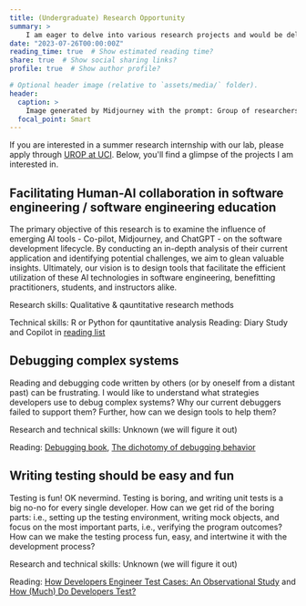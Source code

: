 ```yaml
---
title: (Undergraduate) Research Opportunity
summary: >
    I am eager to delve into various research projects and would be delighted to collaborate with like-minded individuals. Should you share the same passion, please feel free to reach out via email.
date: "2023-07-26T00:00:00Z"
reading_time: true  # Show estimated reading time?
share: true  # Show social sharing links?
profile: true  # Show author profile?

# Optional header image (relative to `assets/media/` folder).
header:
  caption: >
    Image generated by Midjourney with the prompt: Group of researchers, anime style
  focal_point: Smart
---
```


If you are interested in a summer research internship with our lab, please apply through [UROP at UCI](https://urop.uci.edu/). Below, you'll find a glimpse of the projects I am interested in.

## Facilitating Human-AI collaboration in software engineering / software engineering education
The primary objective of this research is to  examine the influence of emerging AI tools - Co-pilot, Midjourney, and ChatGPT - on the software development lifecycle. By conducting an in-depth analysis of their current application and identifying potential challenges, we aim to glean valuable insights. Ultimately, our vision is to design tools that facilitate the efficient utilization of these AI technologies in software engineering, benefitting practitioners, students, and instructors alike.

Research skills: Qualitative & qauntitative research methods

Technical skills: R or Python for qauntitative analysis
Reading: Diary Study and Copilot in [reading list](https://yihungchou.com/en/project/reading-list/)


## Debugging complex systems

Reading and debugging code written by others (or by oneself from a distant past) can be frustrating. I would like to understand what strategies developers use to debug complex systems? Why our current debuggers failed to support them?  Further, how can we design tools to help them?

Research and technical skills: Unknown (we will figure it out)

Reading: [Debugging book](https://www.debuggingbook.org/), [The dichotomy of debugging behavior](https://dl.acm.org/doi/pdf/10.1145/3180155.3180175)

## Writing testing should be easy and fun
Testing is fun! OK nevermind. Testing is boring, and writing unit tests is a big no-no for every single developer. How can we get rid of the boring parts: i.e., setting up the testing environment, writing mock objects, and focus on the most important parts, i.e., verifying the program outcomes? How can we make the testing process fun, easy, and intertwine it with the development process?

Research and technical skills: Unknown (we will figure it out)

Reading: [How Developers Engineer Test Cases: An Observational Study](https://ieeexplore.ieee.org/abstract/document/9625808?casa_token=brxbuhynl0EAAAAA:lwiOuOBIl_hQlVmZc_LcbZQJoW04b9XV2czQgPP6RyOt5dWM8fweXWRDFeoGdILgkHz8urGPPg) and [How (Much) Do Developers Test?](https://ieeexplore.ieee.org/abstract/document/7203012?casa_token=eI5OJb02WUYAAAAA:t49EyogIk7VVmllVvyih7wDtGxPg6YuZ3BBLFkBe0Lzb6e7qMGnFMOpt1atfzb73jpii1RHIjw)







